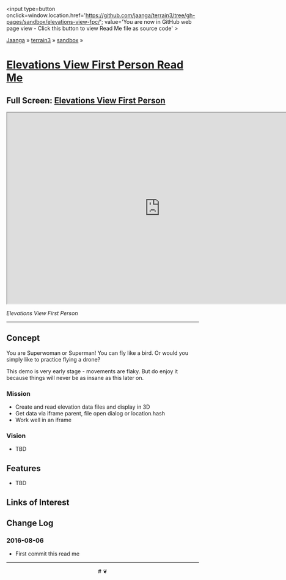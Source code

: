 <span style=display:none; >[You are now in GitHub source code view - click this link to view Read Me file as a web page]
( https://jaanga.github.io/terrain3/#sandbox/elevations-view-fpc/ "View file as a web page." ) </span>
<input type=button onclick=window.location.href='https://github.com/jaanga/terrain3/tree/gh-pages/sandbox/elevations-view-fpc/'; value='You are now in GitHub web page view - Click this button to view Read Me file as source code' >

[Jaanga]( http://jaanga.github.io ) &raquo; [terrain3]( https://jaanga.github.io/terrain3/ ) &raquo;
[sandbox]( https://jaanga.github.io/terrain3/#sandbox/ ) &raquo;

[Elevations View First Person Read Me]( https://jaanga.github.io/terrain3/#sandbox/elevations-view-fpc/ )
===

## Full Screen: [Elevations View First Person]( https://jaanga.github.io/terrain3/sandbox/elevations-view-fpc/index.html )


<img src="" style=display:none; width=800 >

<iframe src="https://jaanga.github.io/terrain3/sandbox/elevations-view-fpc/index.html" width=800px height=500px onload=this.contentWindow.controls.enableZoom=false; ></iframe>

_Elevations View First Person_

***


## Concept

You are Superwoman or Superman! You can fly like a bird. Or would you simply like to practice flying a drone?

This demo is very early stage - movements are flaky. But do enjoy it because things will never be as insane as this later on. 

### Mission

* Create and read elevation data files and display in 3D
* Get data via iframe parent, file open dialog or location.hash
* Work well in an iframe


### Vision

* TBD


## Features

* TBD



## Links of Interest


## Change Log

### 2016-08-06

* First commit this read me



***

<center title='Jaanga ~ your 3D happy place' >
# <a href=javascript:window.scrollTo(0,0); style=text-decoration:none; > ❦ </a>
</center>
